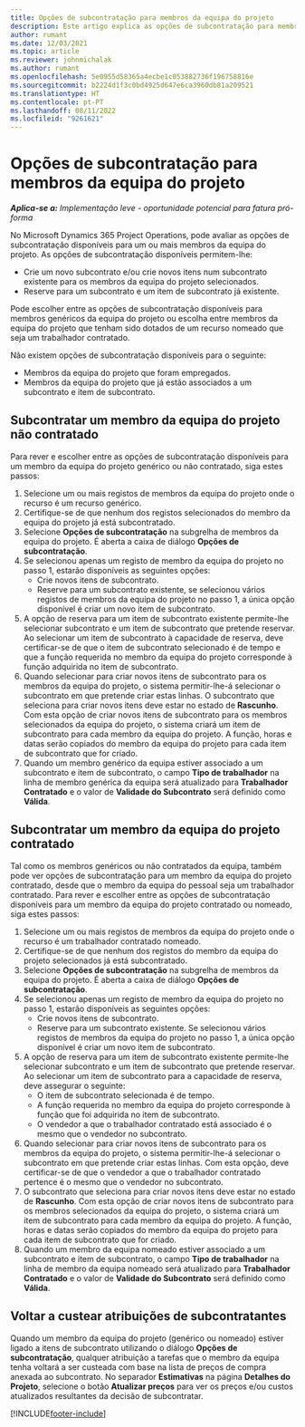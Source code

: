 ```yaml
---
title: Opções de subcontratação para membros da equipa do projeto
description: Este artigo explica as opções de subcontratação para membros da equipa do projeto no Microsoft Dynamics 365 Project Operations.
author: rumant
ms.date: 12/03/2021
ms.topic: article
ms.reviewer: johnmichalak
ms.author: rumant
ms.openlocfilehash: 5e0955d58365a4ecbe1c053882736f196758816e
ms.sourcegitcommit: b2224d1f3c0bd4925d647e6ca3960db81a209521
ms.translationtype: HT
ms.contentlocale: pt-PT
ms.lasthandoff: 08/11/2022
ms.locfileid: "9261621"
---
```

# <a name="subcontracting-options-for-project-team-members"></a>Opções de subcontratação para membros da equipa do projeto

_**Aplica-se a:** Implementação leve - oportunidade potencial para fatura pró-forma_

No Microsoft Dynamics 365 Project Operations, pode avaliar as opções de subcontratação disponíveis para um ou mais membros da equipa do projeto. As opções de subcontratação disponíveis permitem-lhe:

- Crie um novo subcontrato e/ou crie novos itens num subcontrato existente para os membros da equipa do projeto selecionados. 
- Reserve para um subcontrato e um item de subcontrato já existente. 

Pode escolher entre as opções de subcontratação disponíveis para membros genéricos da equipa do projeto ou escolha entre membros da equipa do projeto que tenham sido dotados de um recurso nomeado que seja um trabalhador contratado. 

Não existem opções de subcontratação disponíveis para o seguinte:

- Membros da equipa do projeto que foram empregados. 
- Membros da equipa do projeto que já estão associados a um subcontrato e item de subcontrato. 

## <a name="subcontracting-an-unstaffed-project-team-member"></a>Subcontratar um membro da equipa do projeto não contratado

Para rever e escolher entre as opções de subcontratação disponíveis para um membro da equipa do projeto genérico ou não contratado, siga estes passos:

1. Selecione um ou mais registos de membros da equipa do projeto onde o recurso é um recurso genérico.
2. Certifique-se de que nenhum dos registos selecionados do membro da equipa do projeto já está subcontratado. 
3. Selecione **Opções de subcontratação** na subgrelha de membros da equipa do projeto. É aberta a caixa de diálogo **Opções de subcontratação**. 
4. Se selecionou apenas um registo de membro da equipa do projeto no passo 1, estarão disponíveis as seguintes opções:
    - Crie novos itens de subcontrato. 
    - Reserve para um subcontrato existente, se selecionou vários registos de membros da equipa do projeto no passo 1, a única opção disponível é criar um novo item de subcontrato.
5. A opção de reserva para um item de subcontrato existente permite-lhe selecionar subcontrato e um item de subcontrato que pretende reservar. Ao selecionar um item de subcontrato à capacidade de reserva, deve certificar-se de que o item de subcontrato selecionado é de tempo e que a função requerida no membro da equipa do projeto corresponde à função adquirida no item de subcontrato.
6. Quando selecionar para criar novos itens de subcontrato para os membros da equipa do projeto, o sistema permitir-lhe-á selecionar o subcontrato em que pretende criar estas linhas. O subcontrato que seleciona para criar novos itens deve estar no estado de **Rascunho**. Com esta opção de criar novos itens de subcontrato para os membros selecionados da equipa do projeto, o sistema criará um item de subcontrato para cada membro da equipa do projeto. A função, horas e datas serão copiados do membro da equipa do projeto para cada item de subcontrato que for criado. 
7. Quando um membro genérico da equipa estiver associado a um subcontrato e item de subcontrato, o campo **Tipo de trabalhador** na linha de membro genérica da equipa será atualizado para **Trabalhador Contratado** e o valor de **Validade do Subcontrato** será definido como **Válida**.

## <a name="subcontracting-a-staffed-project-team-member"></a>Subcontratar um membro da equipa do projeto contratado

Tal como os membros genéricos ou não contratados da equipa, também pode ver opções de subcontratação para um membro da equipa do projeto contratado, desde que o membro da equipa do pessoal seja um trabalhador contratado. Para rever e escolher entre as opções de subcontratação disponíveis para um membro da equipa do projeto contratado ou nomeado, siga estes passos:

1. Selecione um ou mais registos de membros da equipa do projeto onde o recurso é um trabalhador contratado nomeado.
2. Certifique-se de que nenhum dos registos do membro da equipa do projeto selecionados já está subcontratado. 
3. Selecione **Opções de subcontratação** na subgrelha de membros da equipa do projeto. É aberta a caixa de diálogo **Opções de subcontratação**. 
4. Se selecionou apenas um registo de membro da equipa do projeto no passo 1, estarão disponíveis as seguintes opções:
      - Crie novos itens de subcontrato.
      - Reserve para um subcontrato existente.
  Se selecionou vários registos de membros da equipa do projeto no passo 1, a única opção disponível é criar um novo item de subcontrato.
5. A opção de reserva para um item de subcontrato existente permite-lhe selecionar subcontrato e um item de subcontrato que pretende reservar. Ao selecionar um item de subcontrato para a capacidade de reserva, deve assegurar o seguinte:
      - O item de subcontrato selecionada é de tempo. 
      - A função requerida no membro da equipa do projeto corresponde à função que foi adquirida no item de subcontrato. 
      - O vendedor a que o trabalhador contratado está associado é o mesmo que o vendedor no subcontrato.
6. Quando selecionar para criar novos itens de subcontrato para os membros da equipa do projeto, o sistema permitir-lhe-á selecionar o subcontrato em que pretende criar estas linhas. Com esta opção, deve certificar-se de que o vendedor a que o trabalhador contratado pertence é o mesmo que o vendedor no subcontrato. 
7. O subcontrato que seleciona para criar novos itens deve estar no estado de **Rascunho**. Com esta opção de criar novos itens de subcontrato para os membros selecionados da equipa do projeto, o sistema criará um item de subcontrato para cada membro da equipa do projeto. A função, horas e datas serão copiados do membro da equipa do projeto para cada item de subcontrato que for criado.  
8. Quando um membro da equipa nomeado estiver associado a um subcontrato e item de subcontrato, o campo **Tipo de trabalhador** na linha de membro da equipa nomeado será atualizado para **Trabalhador Contratado** e o valor de **Validade do Subcontrato** será definido como **Válida**.

## <a name="re-costing-subcontractor-assignments"></a>Voltar a custear atribuições de subcontratantes

Quando um membro da equipa do projeto (genérico ou nomeado) estiver ligado a itens de subcontrato utilizando o diálogo **Opções de subcontratação**, qualquer atribuição a tarefas que o membro da equipa tenha voltará a ser custeada com base na lista de preços de compra anexada ao subcontrato. No separador **Estimativas** na página **Detalhes do Projeto**, selecione o botão **Atualizar preços** para ver os preços e/ou custos atualizados resultantes da decisão de subcontratar.

[!INCLUDE[footer-include](../../includes/footer-banner.md)]
